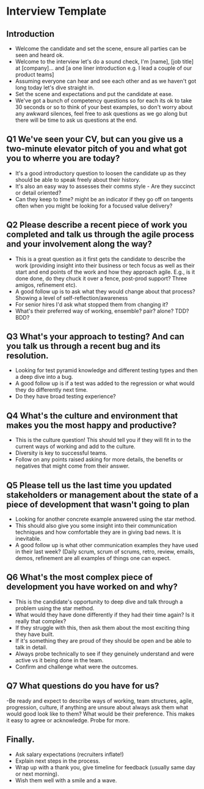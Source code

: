 # Interview Template

## Introduction

- Welcome the candidate and set the scene, ensure all parties can be seen and heard ok.
- Welcome to the interview let's do a sound check, I'm [name], [job title] at [company]... and [a one liner introduction e.g. I lead a couple of our product teams]
- Assuming everyone can hear and see each other and as we haven't got long today let's dive straight in.
- Set the scene and expectations and put the candidate at ease.
- We've got a bunch of competency questions so for each its ok to take 30 seconds or so to think of your best examples, so don't worry about any awkward silences, feel free to ask questions as we go along but there will be time to ask us questions at the end.

## Q1 We've seen your CV, but can you give us a two-minute elevator pitch of you and what got you to wherre you are today?

- It's a good introductory question to loosen the candidate up as they should be able to speak freely about their history.
- It's also an easy way to assesses their comms style - Are they succinct or detail oriented?
- Can they keep to time? might be an indicator if they go off on tangents often when you might be looking for a focused value delivery?

## Q2 Please describe a recent piece of work you completed and talk us through the agile process and your involvement along the way?

- This is a great question as it first gets the candidate to describe the work (providing insight into their business or tech focus as well as their start and end points of the work and how they approach agile. E.g., is it done done, do they chuck it over a fence, post-prod support? Three amigos, refinement etc).
- A good follow up is to ask what they would change about that process? Showing a level of self-reflection/awareness
- For senior hires I'd ask what stopped them from changing it?
- What's their preferred way of working, ensemble? pair? alone? TDD? BDD?

## Q3 What's your approach to testing? And can you talk us through a recent bug and its resolution.

- Looking for test pyramid knowledge and different testing types and then a deep dive into a bug.
- A good follow up is if a test was added to the regression or what would they do differently next time.
- Do they have broad testing experience?

## Q4 What's the culture and environment that makes you the most happy and productive?

- This is the culture question! This should tell you if they will fit in to the current ways of working and add to the culture.
- Diversity is key to successful teams.
- Follow on any points raised asking for more details, the benefits or negatives that might come from their answer.

## Q5 Please tell us the last time you updated stakeholders or management about the state of a piece of development that wasn't going to plan

- Looking for another concrete example answered using the star method.
- This should also give you some insight into their communication techniques and how comfortable they are in giving bad news. It is inevitable.
- A good follow up is what other communication examples they have used in their last week? (Daily scrum, scrum of scrums, retro, review, emails, demos, refinement are all examples of things one can expect.

## Q6 What's the most complex piece of development you have worked on and why?

- This is the candidate's opportunity to deep dive and talk through a problem using the star method.
- What would they have done differently if they had their time again? Is it really that complex?
- If they struggle with this, then ask them about the most exciting thing they have built.
- If it's something they are proud of they should be open and be able to talk in detail.
- Always probe technically to see if they genuinely understand and were active vs it being done in the team.
- Confirm and challenge what were the outcomes.

## Q7 What questions do you have for us?

-Be ready and expect to describe ways of working, team structures, agile, progression, culture, if anything are unsure about always ask them what would good look like to them? What would be their preference. This makes it easy to agree or acknowledge.
Probe for more.

## Finally.

- Ask salary expectations (recruiters inflate!)
- Explain next steps in the process.
- Wrap up with a thank you, give timeline for feedback (usually same day or next morning).
- Wish them well with a smile and a wave.

